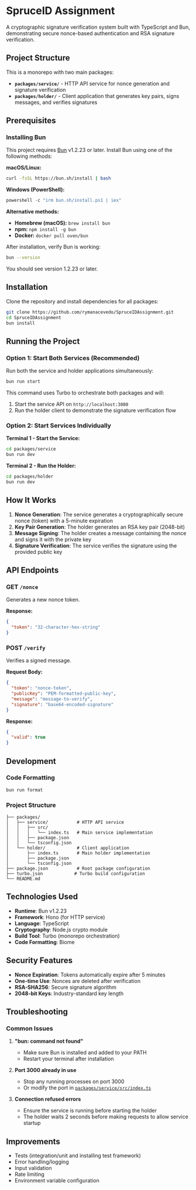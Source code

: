 # SpruceID Assignment

A cryptographic signature verification system built with TypeScript and Bun, demonstrating secure nonce-based authentication and RSA signature verification.

## Project Structure

This is a monorepo with two main packages:

- **`packages/service/`** - HTTP API service for nonce generation and signature verification
- **`packages/holder/`** - Client application that generates key pairs, signs messages, and verifies signatures

## Prerequisites

### Installing Bun

This project requires [Bun](https://bun.sh/) v1.2.23 or later. Install Bun using one of the following methods:

**macOS/Linux:**
```bash
curl -fsSL https://bun.sh/install | bash
```

**Windows (PowerShell):**
```powershell
powershell -c "irm bun.sh/install.ps1 | iex"
```

**Alternative methods:**
- **Homebrew (macOS):** `brew install bun`
- **npm:** `npm install -g bun`
- **Docker:** `docker pull oven/bun`

After installation, verify Bun is working:
```bash
bun --version
```

You should see version 1.2.23 or later.

## Installation

Clone the repository and install dependencies for all packages:

```bash
git clone https://github.com/rymanacevedo/SpruceIDAssignment.git
cd SpruceIDAssignment
bun install
```

## Running the Project

### Option 1: Start Both Services (Recommended)

Run both the service and holder applications simultaneously:

```bash
bun run start
```

This command uses Turbo to orchestrate both packages and will:
1. Start the service API on `http://localhost:3000`
2. Run the holder client to demonstrate the signature verification flow

### Option 2: Start Services Individually

**Terminal 1 - Start the Service:**
```bash
cd packages/service
bun run dev
```

**Terminal 2 - Run the Holder:**
```bash
cd packages/holder
bun run dev
```

## How It Works

1. **Nonce Generation**: The service generates a cryptographically secure nonce (token) with a 5-minute expiration
2. **Key Pair Generation**: The holder generates an RSA key pair (2048-bit)
3. **Message Signing**: The holder creates a message containing the nonce and signs it with the private key
4. **Signature Verification**: The service verifies the signature using the provided public key

## API Endpoints

### GET `/nonce`
Generates a new nonce token.

**Response:**
```json
{
  "token": "32-character-hex-string"
}
```

### POST `/verify`
Verifies a signed message.

**Request Body:**
```json
{
  "token": "nonce-token",
  "publicKey": "PEM-formatted-public-key",
  "message": "message-to-verify",
  "signature": "base64-encoded-signature"
}
```

**Response:**
```json
{
  "valid": true
}
```

## Development

### Code Formatting
```bash
bun run format
```

### Project Structure
```
├── packages/
│   ├── service/           # HTTP API service
│   │   ├── src/
│   │   │   └── index.ts   # Main service implementation
│   │   ├── package.json
│   │   └── tsconfig.json
│   └── holder/            # Client application
│       ├── index.ts       # Main holder implementation
│       ├── package.json
│       └── tsconfig.json
├── package.json           # Root package configuration
├── turbo.json            # Turbo build configuration
└── README.md
```

## Technologies Used

- **Runtime**: Bun v1.2.23
- **Framework**: Hono (for HTTP service)
- **Language**: TypeScript
- **Cryptography**: Node.js crypto module
- **Build Tool**: Turbo (monorepo orchestration)
- **Code Formatting**: Biome

## Security Features

- **Nonce Expiration**: Tokens automatically expire after 5 minutes
- **One-time Use**: Nonces are deleted after verification
- **RSA-SHA256**: Secure signature algorithm
- **2048-bit Keys**: Industry-standard key length

## Troubleshooting

### Common Issues

1. **"bun: command not found"**
   - Make sure Bun is installed and added to your PATH
   - Restart your terminal after installation

2. **Port 3000 already in use**
   - Stop any running processes on port 3000
   - Or modify the port in [`packages/service/src/index.ts`](packages/service/src/index.ts)

3. **Connection refused errors**
   - Ensure the service is running before starting the holder
   - The holder waits 2 seconds before making requests to allow service startup

## Improvements
   - Tests (integration/unit and installing test framework)
   - Error handling/logging
   - Input validation
   - Rate limiting
   - Environment variable configuration
